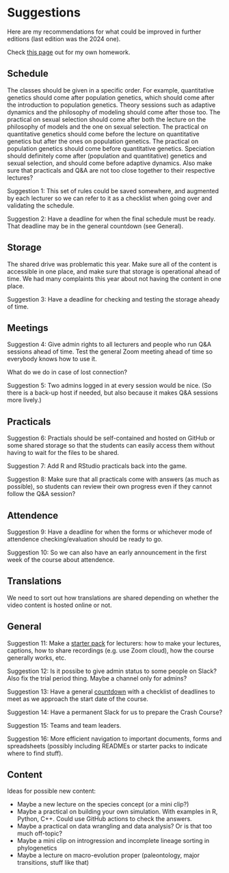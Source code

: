 # Suggestions

Here are my recommendations for what could be improved in further editions (last edition was the 2024 one).

Check [this page](docs/HOMEWORK.md) out for my own homework.

## Schedule

The classes should be given in a specific order. For example, quantitative genetics should come after population genetics, which should come after the introduction to population genetics. Theory sessions such as adaptive dynamics and the philosophy of modeling should come after those too. The practical on sexual selection should come after both the lecture on the philosophy of models and the one on sexual selection. The practical on quantitative genetics should come before the lecture on quantitative genetics but after the ones on population genetics. The practical on population genetics should come before quantitative genetics. Speciation should definitely come after (population and quantitative) genetics and sexual selection, and should come before adaptive dynamics. Also make sure that practicals and Q&A are not too close together to their respective lectures?

Suggestion 1: This set of rules could be saved somewhere, and augmented by each lecturer so we can refer to it as a checklist when going over and validating the schedule.

Suggestion 2: Have a deadline for when the final schedule must be ready. That deadline may be in the general countdown (see General).

## Storage

The shared drive was problematic this year. Make sure all of the content is accessible in one place, and make sure that storage is operational ahead of time. We had many complaints this year about not having the content in one place.

Suggestion 3: Have a deadline for checking and testing the storage aheady of time.

## Meetings

Suggestion 4: Give admin rights to all lecturers and people who run Q&A sessions ahead of time. Test the general Zoom meeting ahead of time so everybody knows how to use it.

What do we do in case of lost connection?

Suggestion 5: Two admins logged in at every session would be nice. (So there is a back-up host if needed, but also because it makes Q&A sessions more lively.)

## Practicals

Suggestion 6: Practials should be self-contained and hosted on GitHub or some shared storage so that the students can easily access them without having to wait for the files to be shared.

Suggestion 7: Add R and RStudio practicals back into the game.

Suggestion 8: Make sure that all practicals come with answers (as much as possible), so students can review their own progress even if they cannot follow the Q&A session?

## Attendence

Suggestion 9: Have a deadline for when the forms or whichever mode of attendence checking/evaluation should be ready to go. 

Suggestion 10: So we can also have an early announcement in the first week of the course about attendence.

## Translations

We need to sort out how translations are shared depending on whether the video content is hosted online or not.

## General

Suggestion 11: Make a [starter pack](docs/STARTERPACK.md) for lecturers: how to make your lectures, captions, how to share recordings (e.g. use Zoom cloud), how the course generally works, etc.

Suggestion 12: Is it possibe to give admin status to some people on Slack? Also fix the trial period thing. Maybe a channel only for admins?

Suggestion 13: Have a general [countdown](docs/COUNTDOWN.md) with a checklist of deadlines to meet as we approach the start date of the course.

Suggestion 14: Have a permanent Slack for us to prepare the Crash Course?

Suggestion 15: Teams and team leaders.

Suggestion 16: More efficient navigation to important documents, forms and spreadsheets (possibly including READMEs or starter packs to indicate where to find stuff).

## Content

Ideas for possible new content:

* Maybe a new lecture on the species concept (or a mini clip?)
* Maybe a practical on building your own simulation. With examples in R, Python, C++. Could use GitHub actions to check the answers.
* Maybe a practical on data wrangling and data analysis? Or is that too much off-topic?
* Maybe a mini clip on introgression and incomplete lineage sorting in phylogenetics
* Maybe a lecture on macro-evolution proper (paleontology, major transitions, stuff like that)













